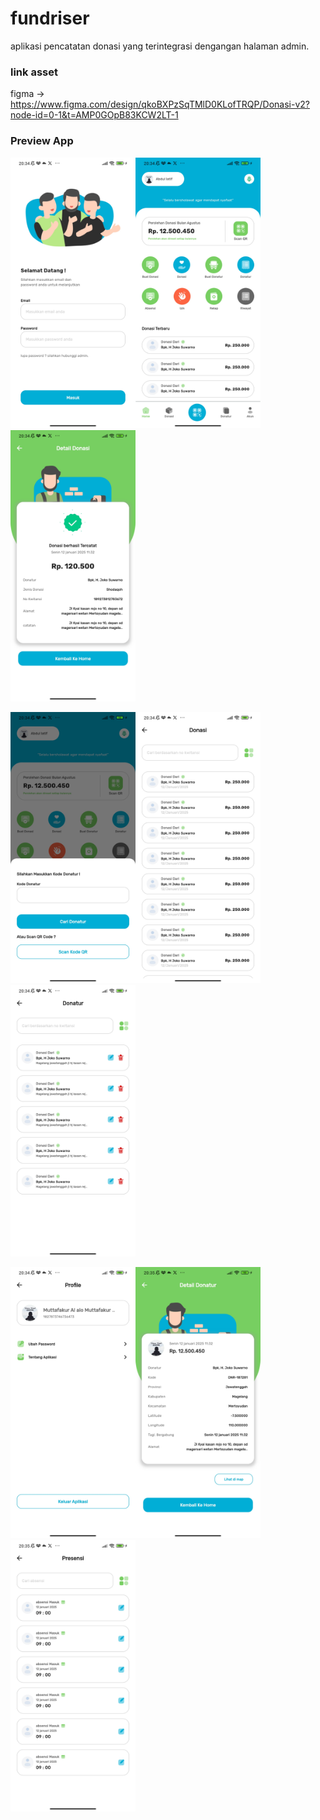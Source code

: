 # fundriser

aplikasi pencatatan donasi yang terintegrasi dengangan halaman admin.

### link asset
figma -> https://www.figma.com/design/qkoBXPzSqTMlD0KLofTRQP/Donasi-v2?node-id=0-1&t=AMP0GOpB83KCW2LT-1

### Preview App

<img src="./demo/1.jpg" alt="drawing" width="200"/><img src="./demo/2.jpg" alt="drawing" width="200"/><img src="./demo/3.jpg" alt="drawing" width="200"/>

<img src="./demo/4.jpg" alt="drawing" width="200"/><img src="./demo/5.jpg" alt="drawing" width="200"/><img src="./demo/6.jpg" alt="drawing" width="200"/>

<img src="./demo/7.jpg" alt="drawing" width="200"/><img src="./demo/8.jpg" alt="drawing" width="200"/><img src="./demo/9.jpg" alt="drawing" width="200"/>
